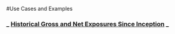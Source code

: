 #Use Cases and Examples

### _ [Historical Gross and Net Exposures Since Inception](uses/historical_gross.md) _
